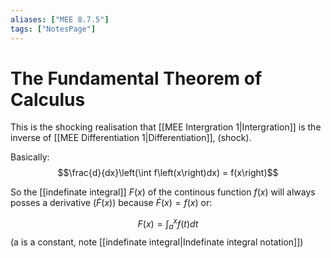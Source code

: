 ```yaml
---
aliases: ["MEE 8.7.5"]
tags: ["NotesPage"]
---
```


# The Fundamental Theorem of Calculus
This is the shocking realisation that [[MEE Intergration 1|Intergration]] is the inverse of [[MEE Differentiation 1|Differentiation]], (shock).

Basically: 
$$\frac{d}{dx}\left(\int f\left(x\right)dx) = f(x\right)$$

So the [[indefinate integral]] $F(x)$ of the continous function $f(x)$ will always posses a derivative ($\dot{F}(x)$) because $\dot{F}(x) = f(x)$ or:

$$ F(x) = \int^{x}_a f(t)dt $$
(a is a constant, note [[indefinate integral|Indefinate integral notation]])

